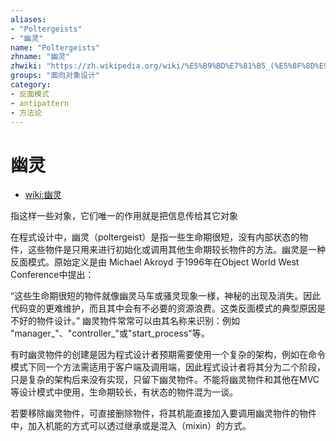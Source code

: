 ```yaml
---
aliases:
- "Poltergeists"
- "幽灵"
name: "Poltergeists"
zhname: "幽灵"
zhwiki: "https://zh.wikipedia.org/wiki/%E5%B9%BD%E7%81%B5_(%E5%8F%8D%E9%9D%A2%E6%A8%A1%E5%BC%8F))"
groups: "面向对象设计"
category:
- 反面模式
- antipattern
- 方法论
---
```


# 幽灵

* [wiki:幽灵](https://zh.wikipedia.org/wiki/%E5%B9%BD%E7%81%B5_(%E5%8F%8D%E9%9D%A2%E6%A8%A1%E5%BC%8F))

指这样一些对象，它们唯一的作用就是把信息传给其它对象

在程式设计中，幽灵（poltergeist）是指一些生命期很短，没有内部状态的物件，这些物件是只用来进行初始化或调用其他生命期较长物件的方法。幽灵是一种反面模式。原始定义是由 Michael Akroyd 于1996年在Object World West Conference中提出：

“这些生命期很短的物件就像幽灵马车或骚灵现象一様，神秘的出现及消失。因此代码变的更难维护，而且其中会有不必要的资源浪费。这类反面模式的典型原因是不好的物件设计。”
幽灵物件常常可以由其名称来识别：例如 "manager_"、"controller_"或"start_process"等。

有时幽灵物件的创建是因为程式设计者预期需要使用一个复杂的架构，例如在命令模式下同一个方法需适用于客户端及调用端，因此程式设计者将其分为二个阶段，只是复杂的架构后来没有实现，只留下幽灵物件。不能将幽灵物件和其他在MVC等设计模式中使用，生命期较长，有状态的物件混为一谈。

若要移除幽灵物件，可直接删除物件，将其机能直接加入要调用幽灵物件的物件中，加入机能的方式可以透过继承或是混入（mixin）的方式。